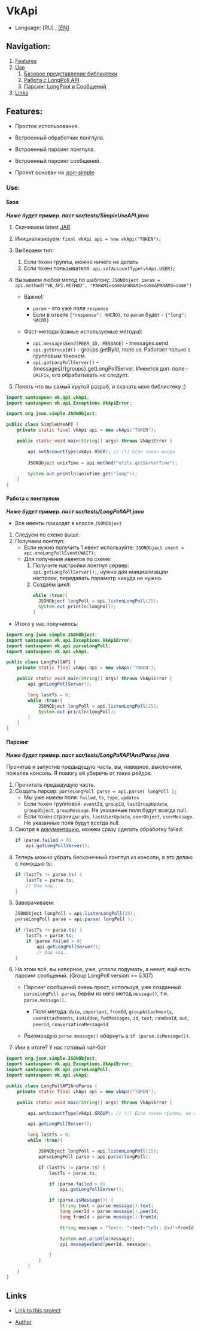 # VkApi

* Language: [RU] , [[EN]](https://github.com/SantaSpeen/VkApi.Java/README_en.md)

## Navigation:

1. [Features](https://github.com/SantaSpeen/VkApi.Java#features)
2. [Use](https://github.com/SantaSpeen/VkApi.Java#use)
    1. [Базовое представление библиотеки](https://github.com/SantaSpeen/VkApi.Java#база)
    2. [Работа с LongPoll API](https://github.com/SantaSpeen/VkApi.Java#работаслонгпулом)
    3. [Парсинг LongPool и Сообщений](https://github.com/SantaSpeen/VkApi.Java#парсинг)
3. [Links](https://github.com/SantaSpeen/VkApi.Java#links)

## Features:

* Простое использование.
* Встроенный обработчик лонгпула.
* Встроенный парсинг лонгпула.
* Встроенный парсинг сообщений.


* Проект основан на [json-simple](https://github.com/fangyidong/json-simple).

### Use:

#### База

***Ниже будет пример. паст scr/tests/SimpleUseAPI.java***

1. Скачиваем latest [JAR]()
2. Инициализируем: `final vkApi api = new vkApi("TOKEN");`
3. Выбераем тип:
    1. Если токен группы, можно ничего не делать
    2. Если токен пользывателя: `api.setAccountType(vkApi.USER);`
4. Вызываем любой метод по шаблону: `JSONObject param = api.method("VK_API.METHOD", "PARAM1=some&PARAM2=some&PARAM3=some")`
    * Важно!:
        * `param` - это уже поле `response`
        * Если в ответе `{"response": ЧИСЛО}`, то `param` будет - `{"long": ЧИСЛО}`
    
    * Фаст-методы (самые используемые методы):
        * `api.messagesSend(PEER_ID, MESSAGE)` - messages.send
        * `api.getGroupId()` - groups.getById, поле `id`. Работает только с групповым токеном.
        * `api.getLongPollServer()` - {messages}/{groups}.getLongPollServer. Имеется доп. поле - `URLFix`, его обрабатывать не следует.

5. Понять что вы самый крутой разраб, и скачать мою библиотеку ;)
```java
import santaspeen.vk.api.vkApi;
import santaspeen.vk.api.Exceptions.VkApiError;

import org.json.simple.JSONObject;

public class SimpleUseAPI {
    private static final vkApi api = new vkApi("TOKEN");

    public static void main(String[] args) throws VkApiError {

        api.setAccountType(vkApi.USER); // (!) Если токен юсера
        
        JSONObject unixTime = api.method("utils.getServerTime");

        System.out.println(unixTime.get("long"));  
    }
}
```
#### Работа с лонгпулом

***Ниже будет пример. паст scr/tests/LongPollAPI.java***

* Все ивенты приходят в классе `JSONObject`

1. Следуем по схеме выше.
2. Получаем лонгпул:
    * Если нужно получить 1 ивент используйте: `JSONObject event = api.oneLongPollEvent(WAIT);`
    * Для получения ивентов по схеме:
        1. Получите настройки лонгпул сервер: `api.getLongPollServer();`, нужно для инициализации настроек, передавать параметр никуда не нужно.
        2. Создаём цикл:
            ```java
            while (true){
              JSONObject longPoll = api.listenLongPoll(25);
              System.out.println(longPoll);
            }
            ```
* Итого у нас получилось:
```java
import org.json.simple.JSONObject;
import santaspeen.vk.api.Exceptions.VkApiError;
import santaspeen.vk.api.parseLongPoll;
import santaspeen.vk.api.vkApi;

public class LongPollAPI {
    private static final vkApi api = new vkApi("TOKEN");

    public static void main(String[] args) throws VkApiError {
        api.getLongPollServer();

        long lastTs = 0;
        while (true){
            JSONObject longPoll = api.listenLongPoll(25);
            System.out.println(longPoll);
        }
    }
}
```
#### Парсинг

***Ниже будет пример. паст scr/tests/LongPollAPIAndParse.java***

Прочитав и запустив предыдущую часть, вы, наверное, выключили, пожалев консоль. Я помогу её уберечь от таких рейдов.

1. Прочитать предыдущую часть.
2. Создать парсер: `parseLongPoll parse = api.parse( longPoll );`
    * Мы уже имеем поля: `failed`, `ts`, `type`, `updates`
    * Если токен групповой: `eventId`, `groupId`, `lastGroupUpdate`, `groupObject`, `groupMessage`. Не указанные поля будут всегда null.
    * Если токен страницы: `pts`, `lastUserUpdate`, `userObject`, `userMessage`. Не указанные поля будут всегда null.
3. Смотря в [документацию](https://vk.com/dev/using_longpoll?f=2.%20%D0%A4%D0%BE%D1%80%D0%BC%D0%B0%D1%82%20%D0%BE%D1%82%D0%B2%D0%B5%D1%82%D0%B0), можем сразу сделать обработку failed:
    ```java
    if (parse.failed > 0)
        api.getLongPollServer();
    ```
4. Теперь можно убрать бесконечный лонгпул из консоли, я это делаю с помощью ts:
    ```java
    if (lastTs != parse.ts) {
        lastTs = parse.ts;
        // Ваш код..
    }
    ```
5. Заворачиваем:
    ```java
    JSONObject longPoll = api.listenLongPoll(25);
    parseLongPoll parse = api.parse( longPoll );
    
    if (lastTs != parse.ts) {
        lastTs = parse.ts;
        if (parse.failed > 0)
            api.getLongPollServer();
            // Ваш код..
    }
    ```
6. На этом всё, вы наверное, уже, успели подумать, а нееет, ещё есть парсинг сообщений. (Group LongPoll version >= 5.107)
    * Парсинг сообщений очень прост, используя, уже созданный `parseLongPoll parse`, берём из него метод `message()`, т.е. `parse.message()`.
        * Поля метода: `date`, `important`, `fromId`, `groupAttachments`, `userAttachments`, `isHidden`, `fwdMessages`, `id`, `text`, `randomId`, `out`, `peerId`, `conversationMessageId`
    
    * Рекомендую `parse.message()` обернуть в `if (parse.isMessage())`.
7. Иии в итоге? У нас готовый чат-бот
```java
import org.json.simple.JSONObject;
import santaspeen.vk.api.Exceptions.VkApiError;
import santaspeen.vk.api.parseLongPoll;
import santaspeen.vk.api.vkApi;

public class LongPollAPIAndParse {
    private static final vkApi api = new vkApi("TOKEN");

    public static void main(String[] args) throws VkApiError {

        api.setAccountType(vkApi.GROUP); // (!) Если токен группы, не обязательно.

        api.getLongPollServer();

        long lastTs = 0;
        while (true){

            JSONObject longPoll = api.listenLongPoll(25);
            parseLongPoll parse = api.parse(longPoll);

            if (lastTs != parse.ts) {
                lastTs = parse.ts;

                if (parse.failed > 0)
                    api.getLongPollServer();

                if (parse.isMessage()) {
                    String text = parse.message().text;
                    long peerId = parse.message().peerId;
                    long fromId = parse.message().fromId;

                    String message = "Текст: "+text+"\nОт: @id"+fromId;

                    System.out.println(message);
                    api.messagesSend(peerId, message);

                }
            }
        }
    }
}
```
## Links

- [Link to this project](https://github.com/SantaSpeen/VkApi.Java)

- [Author](https://vk.com/id370926160)